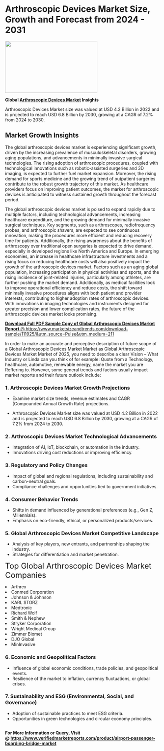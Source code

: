 <H1>Arthroscopic Devices Market Size, Growth and Forecast from 2024 - 2031</H1><img class="aligncenter size-medium wp-image-584254" src="https://thirdeyenews.in/wp-content/uploads/2024/09/Global-Market-Research-300x168.jpeg" alt="" width="300" height="168" /><p><strong>Global&nbsp;<a href="https://www.marketsizeandtrends.com/download-sample/111925/&amp;utm_source=Pulse&amp;utm_medium=211">Arthroscopic Devices Market</a> Insights</strong></p><p>Arthroscopic Devices Market size was valued at USD 4.2 Billion in 2022 and is projected to reach USD 6.8 Billion by 2030, growing at a CAGR of 7.2% from 2024 to 2030.</p><p><h2>Market Growth Insights</h2> <p>The global arthroscopic devices market is experiencing significant growth, driven by the increasing prevalence of musculoskeletal disorders, growing aging populations, and advancements in minimally invasive surgical technologies. The rising adoption of arthroscopic procedures, coupled with technological innovations such as robotic-assisted surgeries and 3D imaging, is expected to further fuel market expansion. Moreover, the rising demand for sports medicine and the growing trend of outpatient surgeries contribute to the robust growth trajectory of this market. As healthcare providers focus on improving patient outcomes, the market for arthroscopic devices is anticipated to witness sustained growth throughout the forecast period.</p> <p><a href="https://example.com/download-sample" target="_blank"></a></p> <p>The global arthroscopic devices market is poised to expand rapidly due to multiple factors, including technological advancements, increasing healthcare expenditure, and the growing demand for minimally invasive surgical techniques. Key segments, such as arthroscopes, radiofrequency probes, and arthroscopic shavers, are expected to see continuous innovation, making the procedures more efficient and reducing recovery time for patients. Additionally, the rising awareness about the benefits of arthroscopy over traditional open surgeries is expected to drive demand, especially in developed regions like North America and Europe. In emerging economies, an increase in healthcare infrastructure investments and a rising focus on reducing healthcare costs will also positively impact the growth of the arthroscopic devices market. Factors such as an aging global population, increasing participation in physical activities and sports, and the rising incidence of joint-related injuries, particularly among athletes, are further pushing the market demand. Additionally, as medical facilities look to improve operational efficiency and reduce costs, the shift toward minimally invasive procedures aligns with both patient and provider interests, contributing to higher adoption rates of arthroscopic devices. With innovations in imaging technologies and instruments designed for greater precision and lower complication rates, the future of the arthroscopic devices market looks promising. <p><a href="https://example.com/get-more" target="_blank"></p><p><span class=""><strong>Download Full PDF Sample Copy of Global Arthroscopic Devices Market Report</strong> @ <a href="https://www.marketsizeandtrends.com/download-sample/111925/&amp;utm_source=Pulse&amp;utm_medium=211" target="_blank">https://www.marketsizeandtrends.com/download-sample/111925/&amp;utm_source=Pulse&amp;utm_medium=211</a></span></p><p>In order to make an accurate and perceptive description of future scope of a Global&nbsp;Arthroscopic Devices Market Market as Global&nbsp;Arthroscopic Devices Market Market of 2025, you need to describe a clear Vision &ndash; What Industry or Linda can you think of for example: Quote from a Technology, healthcare, automotive, renewable energy, name the market you are Reffering to. However, some general trends and factors usually impact market reports and their future outlook include:</p><h3>1.&nbsp;<strong>Arthroscopic Devices Market Growth Projections</strong></h3><ul><li>Examine market size trends, revenue estimates and CAGR (Compounded Annual Growth Rate) projections.</li><li><p>Arthroscopic Devices Market size was valued at USD 4.2 Billion in 2022 and is projected to reach USD 6.8 Billion by 2030, growing at a CAGR of 7.2% from 2024 to 2030.</p></li></ul><h3>2.&nbsp;<strong>Arthroscopic Devices Market Technological Advancements</strong></h3><ul><li>Integration of AI, IoT, blockchain, or automation in the industry.</li><li>Innovations driving cost reductions or improving efficiency.</li></ul><h3>3.&nbsp;<strong>Regulatory and Policy Changes</strong></h3><ul><li>Impact of global and regional regulations, including sustainability and carbon-neutral goals.</li><li>Compliance challenges and opportunities tied to government initiatives.</li></ul><h3>4.&nbsp;<strong>Consumer Behavior Trends</strong></h3><ul><li>Shifts in demand influenced by generational preferences (e.g., Gen Z, Millennials).</li><li>Emphasis on eco-friendly, ethical, or personalized products/services.</li></ul><h3>5.&nbsp;<strong>Global Arthroscopic Devices Market Competitive Landscape</strong></h3><ul><li>Analysis of key players, new entrants, and partnerships shaping the industry.</li><li>Strategies for differentiation and market penetration.</li></ul><p data-pm-slice="1 1 []"><span style="color: inherit; font-family: inherit; font-size: 25px;">Top Global Arthroscopic Devices Market Companies</span></p><div class="" data-test-id=""><p><li>Arthrex</li><li> Conmed Corporation</li><li> Johnson & Johnson</li><li> KARL STORZ</li><li> Medtronic</li><li> Richard Wolf</li><li> Smith & Nephew</li><li> Stryker Corporation</li><li> Wright Medical Group</li><li> Zimmer Biomet</li><li> DJO Global</li><li> MinInvasive</li></p></div><h3>6.&nbsp;<strong>Economic and Geopolitical Factors</strong></h3><ul><li>Influence of global economic conditions, trade policies, and geopolitical events.</li><li>Resilience of the market to inflation, currency fluctuations, or global crises.</li></ul><h3>7.&nbsp;<strong>Sustainability and ESG (Environmental, Social, and Governance)</strong></h3><ul><li>Adoption of sustainable practices to meet ESG criteria.</li><li>Opportunities in green technologies and circular economy principles.</li></ul><h2><strong style="font-size: 14px;">For More Information or Query, Visit @&nbsp;</strong><a style="background-color: #ffffff; font-size: 14px;" href="https://www.marketsizeandtrends.com/report/arthroscopic-devices-market/" target="_blank">https://www.verifiedmarketreports.com/product/airport-passenger-boarding-bridge-market</a></h2>
